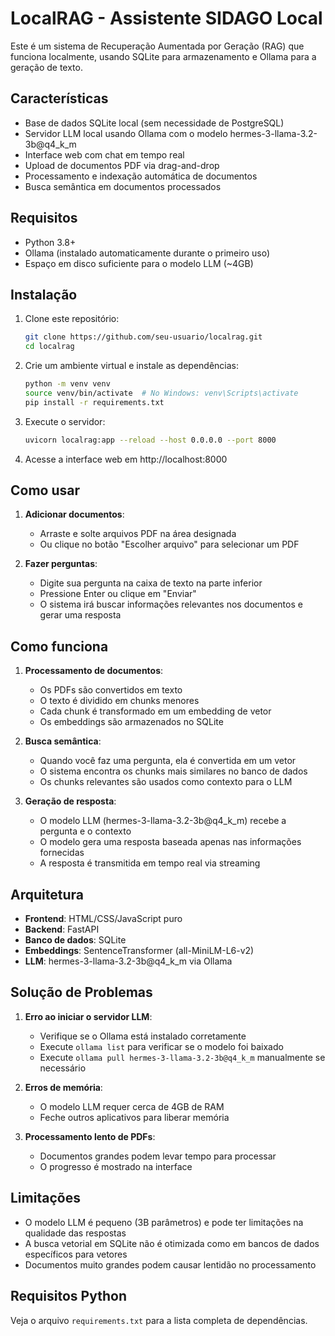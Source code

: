 # LocalRAG - Assistente SIDAGO Local

Este é um sistema de Recuperação Aumentada por Geração (RAG) que funciona localmente, usando SQLite para armazenamento e Ollama para a geração de texto.

## Características

- Base de dados SQLite local (sem necessidade de PostgreSQL)
- Servidor LLM local usando Ollama com o modelo hermes-3-llama-3.2-3b@q4_k_m
- Interface web com chat em tempo real
- Upload de documentos PDF via drag-and-drop
- Processamento e indexação automática de documentos
- Busca semântica em documentos processados

## Requisitos

- Python 3.8+
- Ollama (instalado automaticamente durante o primeiro uso)
- Espaço em disco suficiente para o modelo LLM (~4GB)

## Instalação

1. Clone este repositório:
   ```bash
   git clone https://github.com/seu-usuario/localrag.git
   cd localrag
   ```

2. Crie um ambiente virtual e instale as dependências:
   ```bash
   python -m venv venv
   source venv/bin/activate  # No Windows: venv\Scripts\activate
   pip install -r requirements.txt
   ```

3. Execute o servidor:
   ```bash
   uvicorn localrag:app --reload --host 0.0.0.0 --port 8000
   ```

4. Acesse a interface web em http://localhost:8000

## Como usar

1. **Adicionar documentos**:
   - Arraste e solte arquivos PDF na área designada
   - Ou clique no botão "Escolher arquivo" para selecionar um PDF

2. **Fazer perguntas**:
   - Digite sua pergunta na caixa de texto na parte inferior
   - Pressione Enter ou clique em "Enviar"
   - O sistema irá buscar informações relevantes nos documentos e gerar uma resposta

## Como funciona

1. **Processamento de documentos**:
   - Os PDFs são convertidos em texto
   - O texto é dividido em chunks menores
   - Cada chunk é transformado em um embedding de vetor
   - Os embeddings são armazenados no SQLite

2. **Busca semântica**:
   - Quando você faz uma pergunta, ela é convertida em um vetor
   - O sistema encontra os chunks mais similares no banco de dados
   - Os chunks relevantes são usados como contexto para o LLM

3. **Geração de resposta**:
   - O modelo LLM (hermes-3-llama-3.2-3b@q4_k_m) recebe a pergunta e o contexto
   - O modelo gera uma resposta baseada apenas nas informações fornecidas
   - A resposta é transmitida em tempo real via streaming

## Arquitetura

- **Frontend**: HTML/CSS/JavaScript puro
- **Backend**: FastAPI
- **Banco de dados**: SQLite
- **Embeddings**: SentenceTransformer (all-MiniLM-L6-v2)
- **LLM**: hermes-3-llama-3.2-3b@q4_k_m via Ollama

## Solução de Problemas

1. **Erro ao iniciar o servidor LLM**:
   - Verifique se o Ollama está instalado corretamente
   - Execute `ollama list` para verificar se o modelo foi baixado
   - Execute `ollama pull hermes-3-llama-3.2-3b@q4_k_m` manualmente se necessário

2. **Erros de memória**:
   - O modelo LLM requer cerca de 4GB de RAM
   - Feche outros aplicativos para liberar memória

3. **Processamento lento de PDFs**:
   - Documentos grandes podem levar tempo para processar
   - O progresso é mostrado na interface

## Limitações

- O modelo LLM é pequeno (3B parâmetros) e pode ter limitações na qualidade das respostas
- A busca vetorial em SQLite não é otimizada como em bancos de dados específicos para vetores
- Documentos muito grandes podem causar lentidão no processamento

## Requisitos Python

Veja o arquivo `requirements.txt` para a lista completa de dependências.